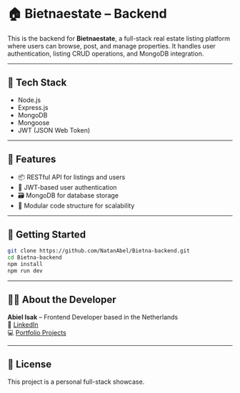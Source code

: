 
# 🏠 Bietnaestate – Backend

This is the backend for **Bietnaestate**, a full-stack real estate listing platform where users can browse, post, and manage properties. It handles user authentication, listing CRUD operations, and MongoDB integration.

---

## 🧰 Tech Stack

- Node.js
- Express.js
- MongoDB
- Mongoose
- JWT (JSON Web Token)

---

## 🔑 Features

- 📦 RESTful API for listings and users
- 🔐 JWT-based user authentication
- 🗃️ MongoDB for database storage
- 🧩 Modular code structure for scalability

---

## 🚀 Getting Started

```bash
git clone https://github.com/NatanAbel/Bietna-backend.git
cd Bietna-backend
npm install
npm run dev
```

---

## 🙋‍♂️ About the Developer

**Abiel Isak** – Frontend Developer based in the Netherlands  
🔗 [LinkedIn](https://www.linkedin.com/in/abiel-isak-abi/)  
💻 [Portfolio Projects](https://github.com/NatanAbel?tab=repositories)

---

## 📄 License

This project is a personal full-stack showcase.
